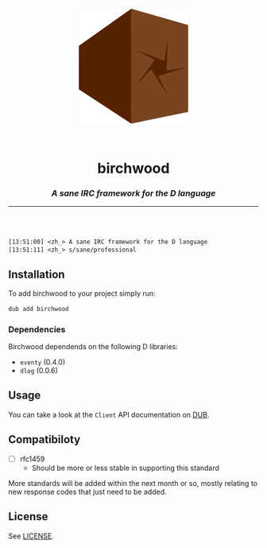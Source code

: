 <p align="center">
<img src="logo.png" width=220>
</p>

<br>

<h1 align="center">birchwood</h1>

<h3 align="center"><i><b>A sane IRC framework for the D language</i></b></h3>

---

<br>
<br>

```
[13:51:00] <zh_> A sane IRC framework for the D language
[13:51:11] <zh_> s/sane/professional
```

## Installation

To add birchwood to your project simply run:

```bash
dub add birchwood
```

### Dependencies

Birchwood dependends on the following D libraries:

* `eventy` (0.4.0)
* `dlog` (0.0.6)

## Usage

You can take a look at the `Client` API documentation on [DUB](https://birchwood.dpldocs.info/birchwood.client.Client.html).

## Compatibiloty

- [ ] rfc1459
    * Should be more or less stable in supporting this standard

More standards will be added within the next month or so, mostly relating to new response codes that just need to be added.

## License

See [LICENSE](LICENSE).
